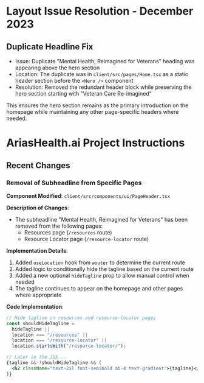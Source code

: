 
# Layout Issue Resolution - December 2023

## Duplicate Headline Fix
- Issue: Duplicate "Mental Health, Reimagined for Veterans" heading was appearing above the hero section
- Location: The duplicate was in `client/src/pages/Home.tsx` as a static header section before the `<Hero />` component
- Resolution: Removed the redundant header block while preserving the hero section starting with "Veteran Care Re-imagined"

This ensures the hero section remains as the primary introduction on the homepage while maintaining any other page-specific headers where needed.

# AriasHealth.ai Project Instructions

## Recent Changes

### Removal of Subheadline from Specific Pages

**Component Modified**: `client/src/components/ui/PageHeader.tsx`

**Description of Changes**:
- The subheadline "Mental Health, Reimagined for Veterans" has been removed from the following pages:
  - Resources page (`/resources` route)
  - Resource Locator page (`/resource-locator` route)

**Implementation Details**:
1. Added `useLocation` hook from `wouter` to determine the current route
2. Added logic to conditionally hide the tagline based on the current route
3. Added a new optional `hideTagline` prop to allow manual control when needed
4. The tagline continues to appear on the homepage and other pages where appropriate

**Code Implementation**:
```jsx
// Hide tagline on resources and resource-locator pages
const shouldHideTagline = 
  hideTagline || 
  location === "/resources" || 
  location === "/resource-locator" ||
  location.startsWith("/resource-locator/");

// Later in the JSX...
{tagline && !shouldHideTagline && (
  <h2 className="text-2xl font-semibold mb-4 text-gradient">{tagline}</h2>
)}
```
